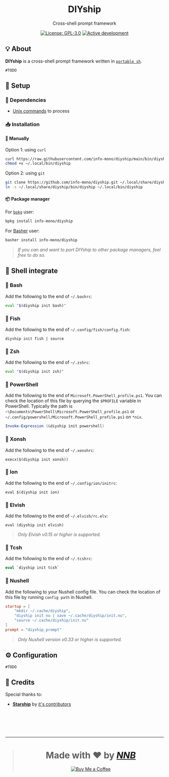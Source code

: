 <h1 align="center">DIYship</h1>
<p align="center">Cross-shell prompt framework</p>
<p align="center"><a href="https://github.com/info-mono/diyship/blob/main/LICENSE"><img src="https://img.shields.io/github/license/info-mono/diyship?labelColor=383838&color=585858&style=for-the-badge" alt="License: GPL-3.0"></a> <a href="https://gist.github.com/NNBnh/9ef453aba3efce26046e0d3119dab5a7#active-development"><img src="https://img.shields.io/github/last-commit/NNBnh/dots?labelColor=383838&color=585858&style=for-the-badge" alt="Active development"></a></p>

## 💡 About
**DIYship** is a cross-shell prompt framework written in [`portable sh`](https://github.com/dylanaraps/pure-sh-bible).

`#TODO`

## 🚀 Setup
### 🧾 Dependencies
- [Unix commands](https://en.wikipedia.org/wiki/List_of_Unix_commands) to process

### 📥 Installation
#### 🔧 Manually
Option 1: using `curl`
```sh
curl https://raw.githubusercontent.com/info-mono/diyship/main/bin/diyship > ~/.local/bin/diyship
chmod +x ~/.local/bin/diyship
```

Option 2: using `git`
```sh
git clone https://github.com/info-mono/diyship.git ~/.local/share/diyship
ln -s ~/.local/share/diyship/bin/diyship ~/.local/bin/diyship
```

#### 📦 Package manager
For [`bpkg`](https://github.com/bpkg/bpkg) user:
```sh
bpkg install info-mono/diyship
```

For [Basher](https://github.com/bpkg/bpkg) user:
```sh
basher install info-mono/diyship
```

> *If you can and want to port DIYship to other package managers, feel free to do so.*

## 🐚 Shell integrate
### 🐚 Bash
Add the following to the end of `~/.bashrc`:

```bash
eval "$(diyship init bash)"
```

### 🐚 Fish
Add the following to the end of `~/.config/fish/config.fish`:

```fish
diyship init fish | source
```

### 🐚 Zsh
Add the following to the end of `~/.zshrc`:

```zsh
eval "$(diyship init zsh)"
```

### 🐚 PowerShell
Add the following to the end of `Microsoft.PowerShell_profile.ps1`.
You can check the location of this file by querying the `$PROFILE` variable in PowerShell.
Typically the path is `~\Documents\PowerShell\Microsoft.PowerShell_profile.ps1` or `~/.config/powershell/Microsoft.PowerShell_profile.ps1` on `*nix`.

```powershell
Invoke-Expression (&diyship init powershell)
```

### 🐚 Xonsh
Add the following to the end of `~/.xonshrc`:

```xsh
execx($(diyship init xonsh))
```

### 🐚 Ion
Add the following to the end of `~/.config/ion/initrc`:

```ion
eval $(diyship init ion)
```

### 🐚 Elvish
Add the following to the end of `~/.elvish/rc.elv`:

```elv
eval (diyship init elvish)
```

> *Only Elvish v0.15 or higher is supported.*

### 🐚 Tcsh
Add the following to the end of `~/.tcshrc`:

```tcsh
eval `diyship init tcsh`
```

### 🐚 Nushell
Add the following to your Nushell config file. You can check the location of this file by running `config path` in Nushell.

```toml
startup = [
	"mkdir ~/.cache/diyship",
	"diyship init nu | save ~/.cache/diyship/init.nu",
	"source ~/.cache/diyship/init.nu"
]
prompt = "diyship_prompt"
```

> *Only Nushell version v0.33 or higher is supported.*

## ⚙️ Configuration
`#TODO`

## 💌 Credits
Special thanks to:
- [**Starship**](https://starship.rs) by [it's contributors](https://github.com/starship/starship/graphs/contributors)

<br><br><br><br>

---

> <h1 align="center">Made with ❤️ by <a href="https://github.com/NNBnh"><i>NNB</i></a></h1>
>
> <p align="center"><a href="https://www.buymeacoffee.com/nnbnh"><img src="https://img.shields.io/badge/buy_me_a_coffee%20-%23F7CA88.svg?logo=buy-me-a-coffee&logoColor=333333&style=for-the-badge" alt="Buy Me a Coffee"></a></p>
